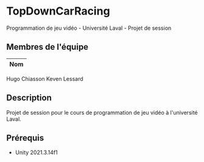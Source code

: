 # TopDownCarRacing
Programmation de jeu vidéo - Université Laval - Projet de session

## Membres de l'équipe
|Nom|
|:----------|
Hugo Chiasson
Keven Lessard

## Description
Projet de session pour le cours de programmation de jeu vidéo à l'université Laval.

## Prérequis
- Unity 2021.3.14f1

